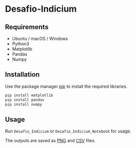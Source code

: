 # Desafio-Indicium

## Requirements
- Ubuntu / macOS / Windows
- Python3
- Matplotlib
- Pandas
- Numpy

## Installation

Use the package manager [pip](https://pip.pypa.io/en/stable/) to install the required libraries.

```bash
pip install matplotlib
pip install pandas
pip install numpy
```

## Usage

Run `Desafio_Indicium` or `Desafio_Indicium_Notebook` for usage. 

The outputs are saved as [PNG](https://pt.wikipedia.org/wiki/PNG) and [CSV](https://pt.wikipedia.org/wiki/Comma-separated_values) files.
